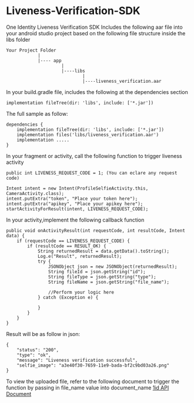 # Liveness-Verification-SDK
One Identity Liveness Verification SDK
Includes the following aar file into your android studio project based on the following file structure inside the libs folder
```
Your Project Folder
            |
            |---- app
                     |
                     |----libs
                             |
                             |----liveness_verification.aar
```
In your build.gradle file, includes the following at the dependencies section
```
implementation fileTree(dir: 'libs', include: ['*.jar'])
```
The full sample as follow:
```
dependencies {
    implementation fileTree(dir: 'libs', include: ['*.jar'])
    implementation files('libs/liveness_verification.aar')
    implementation .....
}
```

In your fragment or activity, call the following function to trigger liveness activity
```
public int LIVENESS_REQUEST_CODE = 1; (You can eclare any request code)

Intent intent = new Intent(ProfileSelfieActivity.this, CameraActivity.class);
intent.putExtra("token", "Place your token here");
intent.putExtra("apikey", "Place your apikey here");
startActivityForResult(intent, LIVENESS_REQUEST_CODE);
```
In your activity,implement the following callback function
```
public void onActivityResult(int requestCode, int resultCode, Intent data) {
    if (requestCode == LIVENESS_REQUEST_CODE) {
        if (resultCode == RESULT_OK) {
            String returnedResult = data.getData().toString();
            Log.e("Result", returnedResult);
            try {
                JSONObject json = new JSONObject(returnedResult);
                String fileId = json.getString("id");
                String fileType = json.getString("type");
                String fileName = json.getString("file_name");

                //Perform your logic here
            } catch (Exception e) {

            }
        }
    }
}
```
Result will be as follow in json:
```
{
    "status": "200",
    "type": "ok",
    "message": "Liveness verification successful",
    "selfie_image": "a3e40f30-7659-11e9-bada-bf2c9bd03a26.png"
}
```
To view the uploaded file, refer to the following document to trigger the function by passing in file_name value into document_name
[1id API Document](https://doc.1id.ai/#operation/view-upload)
